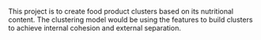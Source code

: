 This project is to create food product clusters based on its nutritional content.
The clustering model would be using the features to build clusters to achieve internal cohesion and external separation. 
